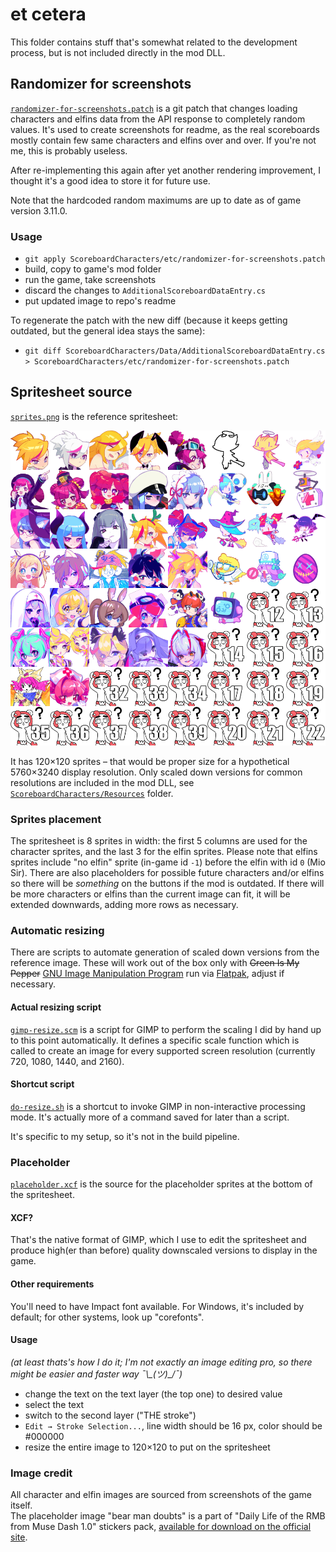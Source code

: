 # et cetera
This folder contains stuff that's somewhat related to the development process, but is not included directly in the mod DLL.

## Randomizer for screenshots
[`randomizer-for-screenshots.patch`](./randomizer-for-screenshots.patch) is a git patch that changes loading characters and elfins data from the API response to completely random values. It's used to create screenshots for readme, as the real scoreboards mostly contain few same characters and elfins over and over. If you're not me, this is probably useless.

After re-implementing this again after yet another rendering improvement, I thought it's a good idea to store it for future use.

Note that the hardcoded random maximums are up to date as of game version 3.11.0.

### Usage
- `git apply ScoreboardCharacters/etc/randomizer-for-screenshots.patch`
- build, copy to game's mod folder
- run the game, take screenshots
- discard the changes to `AdditionalScoreboardDataEntry.cs`
- put updated image to repo's readme

To regenerate the patch with the new diff (because it keeps getting outdated, but the general idea stays the same):
- `git diff ScoreboardCharacters/Data/AdditionalScoreboardDataEntry.cs > ScoreboardCharacters/etc/randomizer-for-screenshots.patch`

## Spritesheet source
[`sprites.png`](./sprites.png) is the reference spritesheet:

![fun fact: it used to be the actual spritesheet for about a year before v7 scaling update](sprites.png)

It has 120×120 sprites – that would be proper size for a hypothetical 5760×3240 display resolution. Only scaled down versions for common resolutions are included in the mod DLL, see [`ScoreboardCharacters/Resources`](../Resources) folder.

### Sprites placement
The spritesheet is 8 sprites in width: the first 5 columns are used for the character sprites, and the last 3 for the elfin sprites. Please note that elfins sprites include "no elfin" sprite (in-game id `-1`) before the elfin with id `0` (Mio Sir). There are also placeholders for possible future characters and/or elfins so there will be _something_ on the buttons if the mod is outdated. If there will be more characters or elfins than the current image can fit, it will be extended downwards, adding more rows as necessary.

### Automatic resizing
There are scripts to automate generation of scaled down versions from the reference image. These will work out of the box only with ~~Green Is My Pepper~~ [GNU Image Manipulation Program](https://www.gimp.org/) run via [Flatpak](https://flatpak.org/), adjust if necessary.

#### Actual resizing script
[`gimp-resize.scm`](gimp-resize.scm) is a script for GIMP to perform the scaling I did by hand up to this point automatically. It defines a specific scale function which is called to create an image for every supported screen resolution (currently 720, 1080, 1440, and 2160).

#### Shortcut script
[`do-resize.sh`](do-resize.sh) is a shortcut to invoke GIMP in non-interactive processing mode. It's actually more of a command saved for later than a script.

It's specific to my setup, so it's not in the build pipeline.

### Placeholder
[`placeholder.xcf`](./placeholder.xcf) is the source for the placeholder sprites at the bottom of the spritesheet.

#### XCF?
That's the native format of GIMP, which I use to edit the spritesheet and produce high(er than before) quality downscaled versions to display in the game.

#### Other requirements
You'll need to have Impact font available. For Windows, it's included by default; for other systems, look up "corefonts".

#### Usage
_(at least thats's how I do it; I'm not exactly an image editing pro, so there might be easier and faster way ¯\\\_(ツ)\_/¯)_
- change the text on the text layer (the top one) to desired value
- select the text
- switch to the second layer ("THE stroke")
- `Edit → Stroke Selection...`, line width should be 16 px, color should be #000000
- resize the entire image to 120×120 to put on the spritesheet

### Image credit
All character and elfin images are sourced from screenshots of the game itself.  
The placeholder image "bear man doubts" is a part of "Daily Life of the RMB from Muse Dash 1.0" stickers pack, [available for download on the official site](https://musedash.peropero.net/#/special/stickers).
